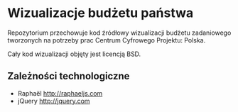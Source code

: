Wizualizacje budżetu państwa
============================
Repozytorium przechowuje kod źródłowy wizualizacji budżetu zadaniowego tworzonych na potrzeby prac Centrum Cyfrowego Projektu: Polska.

Cały kod wizualizacji objęty jest licencją BSD. 


Zależności technologiczne
-------------------------

- Raphaël <http://raphaeljs.com>
- jQuery <http://jquery.com>